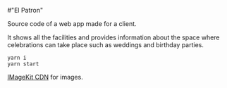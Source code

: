 #"El Patron"

Source code of a web app made for a client. 

It shows all the facilities and provides information about the space where celebrations can take place such as weddings and birthday parties.

```
yarn i
yarn start
```



[IMageKit CDN](https://imagekit.io/) for images.